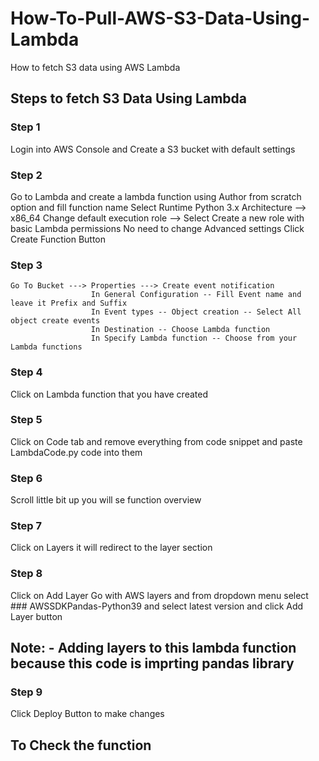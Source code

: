 # How-To-Pull-AWS-S3-Data-Using-Lambda
How to fetch S3 data using AWS Lambda



## Steps to fetch S3 Data Using Lambda
### Step 1
  Login into AWS Console and Create a S3 bucket with default settings
### Step 2
  Go to Lambda and create a lambda function using Author from scratch option and fill function name
  Select Runtime Python 3.x
  Architecture --> x86_64
  Change default execution role --> Select Create a new role with basic Lambda permissions
  No need to change Advanced settings
  Click Create Function Button
### Step 3
    Go To Bucket ---> Properties ---> Create event notification
                      In General Configuration -- Fill Event name and leave it Prefix and Suffix
                      In Event types -- Object creation -- Select All object create events
                      In Destination -- Choose Lambda function
                      In Specify Lambda function -- Choose from your Lambda functions

### Step 4 
  Click on Lambda function that you have created 
### Step 5
  Click on Code tab and remove everything from code snippet and paste LambdaCode.py code into them
### Step 6
  Scroll little bit up you will se function overview
### Step 7
  Click on Layers it will redirect to the layer section
### Step 8
  Click on Add Layer
    Go with AWS layers and from dropdown menu select ### AWSSDKPandas-Python39 and select latest version 
    and click Add Layer button
## Note: - Adding layers to this lambda function because this code is imprting pandas library
### Step 9
  Click Deploy Button to make changes

## To Check the function
  
